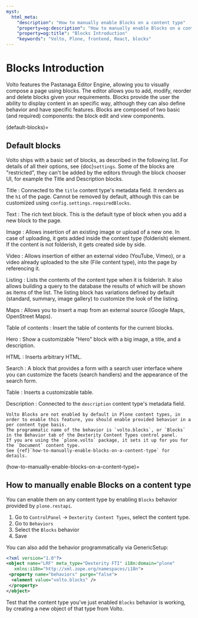 ```yaml
---
myst:
  html_meta:
    "description": "How to manually enable Blocks on a content type"
    "property=og:description": "How to manually enable Blocks on a content type"
    "property=og:title": "Blocks Introduction"
    "keywords": "Volto, Plone, frontend, React, blocks"
---
```


# Blocks Introduction

Volto features the Pastanaga Editor Engine, allowing you to visually compose a page using blocks.
The editor allows you to add, modify, reorder and delete blocks given your requirements.
Blocks provide the user the ability to display content in an specific way, although they can also define behavior and have specific features.
Blocks are composed of two basic (and required) components: the block edit and view components.

(default-blocks)=

## Default blocks

Volto ships with a basic set of blocks, as described in the following list.
For details of all their options, see {doc}`settings`. Some of the blocks are "restricted", they can't be added by the editors through the block chooser UI, for example the Title and Description blocks.

Title
: Connected to the `title` content type's metadata field. It renders as the `h1` of the page. Cannot be removed by default, although this can be customized using `config.settings.requiredBlocks`.

Text
: The rich text block. This is the default type of block when you add a new block to the page.

Image
: Allows insertion of an existing image or upload of a new one. In case of uploading, it gets added inside the content type (folderish) element. If the content is not folderish, it gets created side by side.

Video
: Allows insertion of either an external video (YouTube, Vimeo), or a video already uploaded to the site (File content type), into the page by referencing it.

Listing
: Lists the contents of the content type when it is folderish. It also allows building a query to the database the results of which will be shown as items of the list. The listing block has variations defined by default (standard, summary, image gallery) to customize the look of the listing.

Maps
: Allows you to insert a map from an external source (Google Maps, OpenStreet Maps).

Table of contents
: Insert the table of contents for the current blocks.

Hero
: Show a customizable "Hero" block with a big image, a title, and a description.

HTML
: Inserts arbitrary HTML.

Search
: A block that provides a form with a search user interface where you can customize the facets (search handlers) and the appearance of the search form.

Table
: Inserts a customizable table.

Description
: Connected to the `description` content type's metadata field.

```{note}
Volto Blocks are not enabled by default in Plone content types, in order to enable this feature, you should enable provided behavior in a per content type basis.
The programmatic name of the behavior is `volto.blocks`, or `Blocks` in the Behavior tab of the Dexterity Content Types control panel.
If you are using the `plone.volto` package, it sets it up for you for the `Document` content type.
See {ref}`how-to-manually-enable-blocks-on-a-content-type` for details.
```

(how-to-manually-enable-blocks-on-a-content-type)=

## How to manually enable Blocks on a content type

You can enable them on any content type by enabling `Blocks` behavior provided by `plone.restapi`.

1. Go to `ControlPanel` -> `Dexterity Content Types`, select the content type.
2. Go to `Behaviors`
3. Select the `Blocks` behavior
4. Save

You can also add the behavior programmatically via GenericSetup:

```xml
<?xml version="1.0"?>
<object name="LRF" meta_type="Dexterity FTI" i18n:domain="plone"
   xmlns:i18n="http://xml.zope.org/namespaces/i18n">
 <property name="behaviors" purge="false">
  <element value="volto.blocks" />
 </property>
</object>
```

Test that the content type you've just enabled `Blocks` behavior is working, by creating a new object of that type from Volto.
